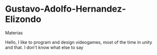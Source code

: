 # Gustavo-Adolfo-Hernandez-Elizondo
Materias

Hello, I like to program and design videogames, most of the time in unity and that.
I don't know what else to say
